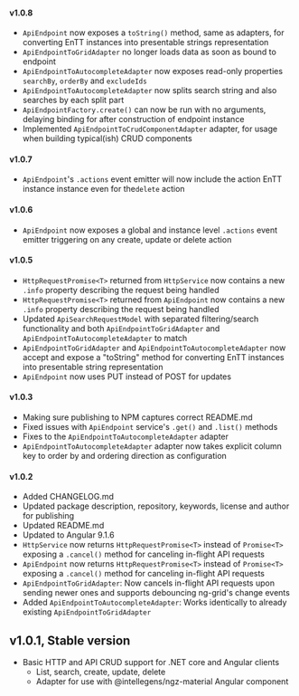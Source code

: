 #### v1.0.8

- `ApiEndpoint` now exposes a `toString()` method, same as adapters, for converting EnTT instances into presentable strings representation
- `ApiEndpointToGridAdapter` no longer loads data as soon as bound to endpoint
- `ApiEndpointToAutocompleteAdapter` now exposes read-only properties `searchBy`, `orderBy` and `excludeIds`
- `ApiEndpointToAutocompleteAdapter` now splits search string and also searches by each split part
- `ApiEndpointFactory.create()` can now be run with no arguments, delaying binding for after construction of endpoint instance 
- Implemented `ApiEndpointToCrudComponentAdapter` adapter, for usage when building typical(ish) CRUD components

#### v1.0.7

- `ApiEndpoint`'s `.actions` event emitter will now include the action EnTT instance instance even for the`delete` action

#### v1.0.6

- `ApiEndpoint` now exposes a global and instance level `.actions` event emitter triggering on any create, update or delete action

#### v1.0.5

- `HttpRequestPromise<T>` returned from `HttpService` now contains a new `.info` property describing the request being handled
- `HttpRequestPromise<T>` returned from `ApiEndpoint` now contains a new `.info` property describing the request being handled
- Updated `ApiSearchRequestModel` with separated filtering/search functionality and both `ApiEndpointToGridAdapter` and `ApiEndpointToAutocompleteAdapter` to match
- `ApiEndpointToGridAdapter` and `ApiEndpointToAutocompleteAdapter` now accept and expose a "toString" method for converting EnTT instances into presentable string representation
- `ApiEndpoint` now uses PUT instead of POST for updates

#### v1.0.3

- Making sure publishing to NPM captures correct README.md
- Fixed issues with `ApiEndpoint` service's `.get()` and `.list()` methods
- Fixes to the `ApiEndpointToAutocompleteAdapter` adapter
- `ApiEndpointToAutocompleteAdapter` adapter now takes explicit column key to order by and ordering direction as configuration

#### v1.0.2

- Added CHANGELOG.md
- Updated package description, repository, keywords, license and author for publishing
- Updated README.md
- Updated to Angular 9.1.6
- `HttpService` now returns `HttpRequestPromise<T>` instead of `Promise<T>` exposing a `.cancel()` method for canceling in-flight API requests
- `ApiEndpoint` now returns `HttpRequestPromise<T>` instead of `Promise<T>` exposing a `.cancel()` method for canceling in-flight API requests
- `ApiEndpointToGridAdapter`: Now cancels in-flight API requests upon sending newer ones and supports debouncing ng-grid's change events
- Added `ApiEndpointToAutocompleteAdapter`: Works identically to already existing `ApiEndpointToGridAdapter`

## v1.0.1, Stable version

  - Basic HTTP and API CRUD support for .NET core and Angular clients
    - List, search, create, update, delete
    - Adapter for use with @intellegens/ngz-material <ngz-grid /> Angular component
